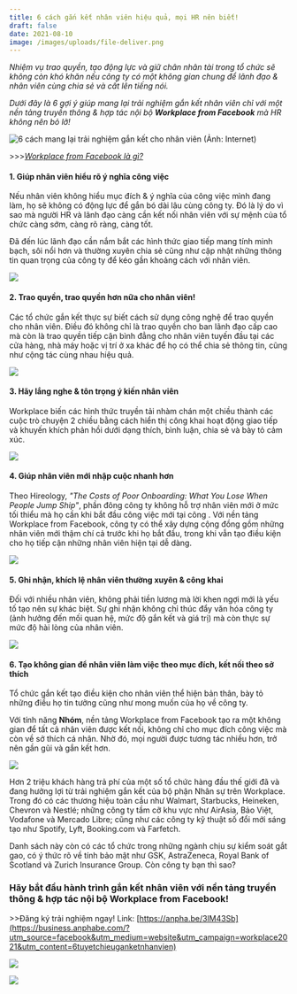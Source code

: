 ```yaml
---
title: 6 cách gắn kết nhân viên hiệu quả, mọi HR nên biết!
draft: false
date: 2021-08-10
image: /images/uploads/file-deliver.png
---
```

*Nhiệm vụ trao quyền, tạo động lực và giữ chân nhân tài trong tổ chức sẽ không còn khó khăn nếu công ty có một không gian chung để lãnh đạo & nhân viên cùng chia sẻ và cất lên tiếng nói.* 

*Dưới đây là 6 gợi ý giúp mang lại trải nghiệm gắn kết nhân viên chỉ với một nền tảng truyền thông & hợp tác nội bộ **Workplace from Facebook** mà HR không nên bỏ lỡ!*

![](/images/uploads/file-deliver.png "6 cách mang lại trải nghiệm gắn kết cho nhân viên (Ảnh: Internet)")

\>>>*[Workplace from Facebook là gì?](https://business.anphabe.com/post/2021-05-21-workplace-from-facebook-l%C3%A0-g%C3%AC/?utm_source=facebook&utm_medium=website&utm_campaign=workplace2021&utm_content=WorkplacefromFacebooklagi)*

#### **1. Giúp nhân viên hiểu rõ ý nghĩa công việc**

Nếu nhân viên không hiểu mục đích & ý nghĩa của công việc mình đang làm, họ sẽ không có động lực để gắn bó dài lâu cùng công ty. Đó là lý do vì sao mà người HR và lãnh đạo càng cần kết nối nhân viên với sự mệnh của tổ chức càng sớm, càng rõ ràng, càng tốt.

Đã đến lúc lãnh đạo cần nắm bắt các hình thức giao tiếp mang tính minh bạch, sôi nổi hơn và thường xuyên chia sẻ cũng như cập nhật những thông tin quan trọng của công ty để kéo gần khoảng cách với nhân viên.

![](/images/uploads/no1.png)

#### **2. Trao quyền, trao quyền hơn nữa cho nhân viên!**

Các tổ chức gắn kết thực sự biết cách sử dụng công nghệ để trao quyền cho nhân viên. Điều đó không chỉ là trao quyền cho ban lãnh đạo cấp cao mà còn là trao quyền tiếp cận bình đẳng cho nhân viên tuyến đầu tại các cửa hàng, nhà máy hoặc vị trí ở xa khác để họ có thể chia sẻ thông tin, cũng như cộng tác cùng nhau hiệu quả.

![](/images/uploads/no2.png)

#### **3. Hãy lắng nghe & tôn trọng ý kiến nhân viên**

Workplace biến các hình thức truyền tải nhàm chán một chiều thành các cuộc trò chuyện 2 chiều bằng cách hiển thị công khai hoạt động giao tiếp và khuyến khích phản hồi dưới dạng thích, bình luận, chia sẻ và bày tỏ cảm xúc.

![](/images/uploads/no3.png)

#### **4. Giúp nhân viên mới nhập cuộc nhanh hơn**

Theo Hireology, *"The Costs of Poor Onboarding: What You Lose When People Jump Ship"*, phần đông công ty không hỗ trợ nhân viên mới ở mức tối thiểu mà họ cần khi bắt đầu công việc mới tại công . Với nền tảng Workplace from Facebook, công ty có thể xây dựng cộng đồng gồm những nhân viên mới thậm chí cả trước khi họ bắt đầu, trong khi vẫn tạo điều kiện cho họ tiếp cận những nhân viên hiện tại dễ dàng.

![](/images/uploads/no4.png)

#### **5. Ghi nhận, khích lệ nhân viên thường xuyên & công khai**

Đối với nhiều nhân viên, không phải tiền lương mà lời khen ngợi mới là yếu tố tạo nên sự khác biệt. Sự ghi nhận không chỉ thúc đẩy văn hóa công ty (ảnh hưởng đến mối quan hệ, mức độ gắn kết và giá trị) mà còn thực sự mức độ hài lòng của nhân viên.

![](/images/uploads/no5.png)

#### **6. Tạo không gian để nhân viên làm việc theo mục đích, kết nối theo sở thích**

Tổ chức gắn kết tạo điều kiện cho nhân viên thể hiện bản thân, bày tỏ những điều họ tin tưởng cũng như mong muốn của họ về công ty. 

Với tính năng **Nhóm**, nền tảng Workplace from Facebook tạo ra một không gian để tất cả nhân viên được kết nối, không chỉ cho mục đích công việc mà còn về sở thích cá nhân. Nhờ đó, mọi người được tương tác nhiều hơn, trở nên gần gũi và gắn kết hơn.

![](/images/uploads/no7.png)

Hơn 2 triệu khách hàng trả phí của một số tổ chức hàng đầu thế giới đã và đang hưởng lợi từ trải nghiệm gắn kết của bộ phận Nhân sự trên Workplace. Trong đó có các thương hiệu toàn cầu như Walmart, Starbucks, Heineken, Chevron và Nestlé; những công ty tầm cỡ khu vực như AirAsia, Bảo Việt, Vodafone và Mercado Libre; cũng như các công ty kỹ thuật số đổi mới sáng tạo như Spotify, Lyft, Booking.com và Farfetch. 

Danh sách này còn có các tổ chức trong những ngành chịu sự kiểm soát gắt gao, có ý thức rõ về tính bảo mật như GSK, AstraZeneca, Royal Bank of Scotland và Zurich Insurance Group. Còn công ty bạn thì sao?

### **Hãy bắt đầu hành trình gắn kết nhân viên với nền tảng truyền thông & hợp tác nội bộ Workplace from Facebook!**

\>>Đăng ký trải nghiệm ngay! Link: [https://anpha.be/3lM43Sb](https://business.anphabe.com/?utm_source=facebook&utm_medium=website&utm_campaign=workplace2021&utm_content=6tuyetchieuganketnhanvien)

![](/images/uploads/các-dn-đang-sử-dụng-wp-tại-vn.png)

![](/images/uploads/info.png)